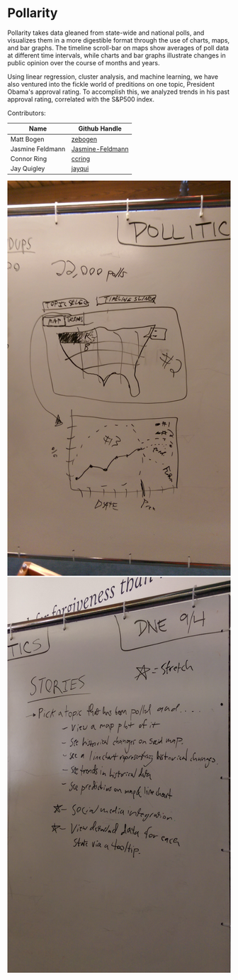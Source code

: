 # Pollarity

Pollarity takes data gleaned from state-wide and national polls, and visualizes them in a more digestible format through the use of charts, maps, and bar graphs. The timeline scroll-bar on maps show averages of poll data at different time intervals, while charts and bar graphs illustrate changes in public opinion over the course of months and years.

Using linear regression, cluster analysis, and machine learning, we have also ventured into the fickle world of preditions on one topic, President Obama's approval rating. To accomplish this, we analyzed trends in his past approval rating, correlated with the S&P500 index.

Contributors:

Name             | Github Handle
---------------- | ------------------
Matt Bogen       | [zebogen](https://github.com/zebogen)
Jasmine Feldmann | [Jasmine-Feldmann](https://github.com/Jasmine-Feldmann)
Connor Ring      | [ccring](https://github.com/ccring)
Jay Quigley      | [jayqui](https://github.com/jayqui)

![charts wireframe](https://github.com/Jasmine-Feldmann/pollarity/blob/master/lib/assets/!IMAG1711.jpg)
![user stories](https://github.com/Jasmine-Feldmann/pollarity/blob/master/lib/assets/!IMAG1714.jpg)
